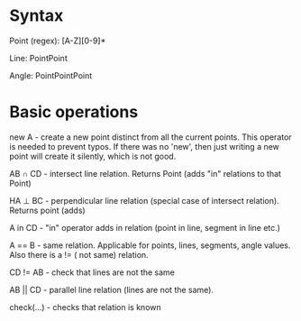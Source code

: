 # Syntax

Point (regex): [A-Z][0-9]*

Line: PointPoint

Angle: PointPointPoint

# Basic operations

new A - create a new point distinct from all the current points. This operator is needed to prevent typos. If there was
no 'new', then just writing a new point will create it silently, which is not good.

AB ∩ CD - intersect line relation. Returns Point (adds "in" relations to that Point)

HA ⊥ BC - perpendicular line relation (special case of intersect relation). Returns point (adds)

A in CD - "in" operator adds in relation (point in line, segment in line etc.)

A == B - same relation. Applicable for points, lines, segments, angle values. Also there is a != (
not same) relation.

CD != AB - check that lines are not the same

AB || CD - parallel line relation (lines are not the same).

check(...) - checks that relation is known